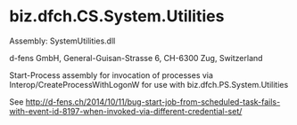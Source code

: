 biz.dfch.CS.System.Utilities
============================

Assembly: SystemUtilities.dll

d-fens GmbH, General-Guisan-Strasse 6, CH-6300 Zug, Switzerland

Start-Process assembly for invocation of processes via Interop/CreateProcessWithLogonW for use with biz.dfch.PS.System.Utilities

See http://d-fens.ch/2014/10/11/bug-start-job-from-scheduled-task-fails-with-event-id-8197-when-invoked-via-different-credential-set/
